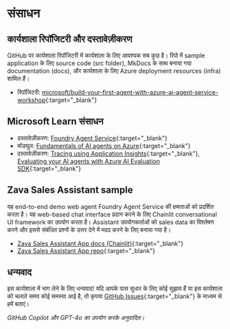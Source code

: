 # संसाधन

## कार्यशाला रिपॉजिटरी और दस्तावेज़ीकरण

GitHub पर कार्यशाला रिपॉजिटरी में कार्यशाला के लिए आवश्यक सब कुछ है। रिपो में sample application के लिए source code (src folder), MkDocs के साथ बनाया गया documentation (docs), और कार्यशाला के लिए Azure deployment resources (infra) शामिल हैं।

* रिपॉजिटरी: [microsoft/build-your-first-agent-with-azure-ai-agent-service-workshop](https://github.com/microsoft/build-your-first-agent-with-azure-ai-agent-service-workshop){:target="_blank"}

## Microsoft Learn संसाधन

* दस्तावेज़ीकरण: [Foundry Agent Service](https://learn.microsoft.com/azure/ai-services/agents/){:target="_blank"}
* मॉड्यूल: [Fundamentals of AI agents on Azure](https://learn.microsoft.com/training/modules/ai-agent-fundamentals/){:target="_blank"}
* दस्तावेज़ीकरण: [Tracing using Application Insights](https://learn.microsoft.com/azure/ai-services/agents/concepts/tracing){:target="_blank"}, [Evaluating your AI agents with Azure AI Evaluation SDK](https://learn.microsoft.com/azure/ai-foundry/how-to/develop/agent-evaluate-sdk){:target="_blank"}

## Zava Sales Assistant sample

यह end-to-end demo web agent Foundry Agent Service की क्षमताओं को प्रदर्शित करता है। यह web-based chat interface प्रदान करने के लिए Chainlit conversational UI framework का उपयोग करता है। Assistant उपयोगकर्ताओं को sales data का विश्लेषण करने और इससे संबंधित प्रश्नों के उत्तर देने में मदद करने के लिए बनाया गया है।

* [Zava Sales Assistant App docs (Chainlit)](https://azure-samples.github.io/Zava-sales-azure-openai-assistants-api/){:target="_blank"}
* [Zava Sales Assistant App repo](https://github.com/Azure-Samples/Zava-sales-azure-openai-assistants-api){:target="_blank"}

## धन्यवाद

इस कार्यशाला में भाग लेने के लिए धन्यवाद! यदि आपके पास सुधार के लिए कोई सुझाव हैं या इस कार्यशाला को चलाते समय कोई समस्या आई है, तो कृपया [GitHub Issues](https://github.com/microsoft/build-your-first-agent-with-azure-ai-agent-service-workshop/issues){:target="_blank"} के माध्यम से हमें बताएं।

*GitHub Copilot और GPT-4o का उपयोग करके अनुवादित।*
